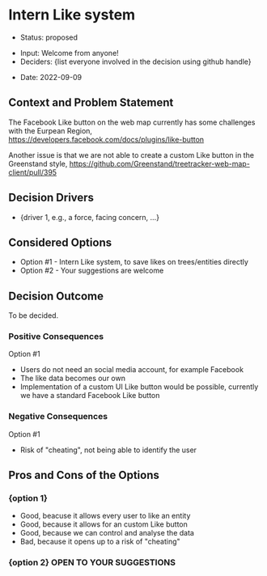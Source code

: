 # Intern Like system

* Status: proposed 
<!-- {proposed | rejected | accepted | deprecated | … | superseded by [ADR-0005](0005-example.md)} --> <!-- optional -->
* Input: Welcome from anyone!
* Deciders: {list everyone involved in the decision using github handle}
<!-- Find deciders here: https://github.com/orgs/Greenstand/people  -->
* Date: 2022-09-09 <!-- optional -->


## Context and Problem Statement

The Facebook Like button on the web map currently has some challenges with the Eurpean Region, https://developers.facebook.com/docs/plugins/like-button

Another issue is that we are not able to create a custom Like button in the Greenstand style, https://github.com/Greenstand/treetracker-web-map-client/pull/395

## Decision Drivers <!-- optional -->

* {driver 1, e.g., a force, facing concern, …}

## Considered Options

* Option #1 - Intern Like system, to save likes on trees/entities directly
* Option #2 - Your suggestions are welcome

## Decision Outcome

<!-- Chosen option: "{option 1}", because {justification. e.g., only option, which meets k.o. criterion decision driver | which resolves force {force} | … | comes out best (see below)}. -->

To be decided.

### Positive Consequences <!-- optional -->

Option #1
* Users do not need an social media account, for example Facebook
* The like data becomes our own
* Implementation of a custom UI Like button would be possible, currently we have a standard Facebook Like button

### Negative Consequences <!-- optional -->

Option #1
* Risk of "cheating", not being able to identify the user

## Pros and Cons of the Options <!-- optional -->

### {option 1}

* Good, beacuse it allows every user to like an entity
* Good, because it allows for an custom Like button
* Good, because we can control and analyse the data
* Bad, because it opens up to a risk of "cheating"

### {option 2} OPEN TO YOUR SUGGESTIONS
